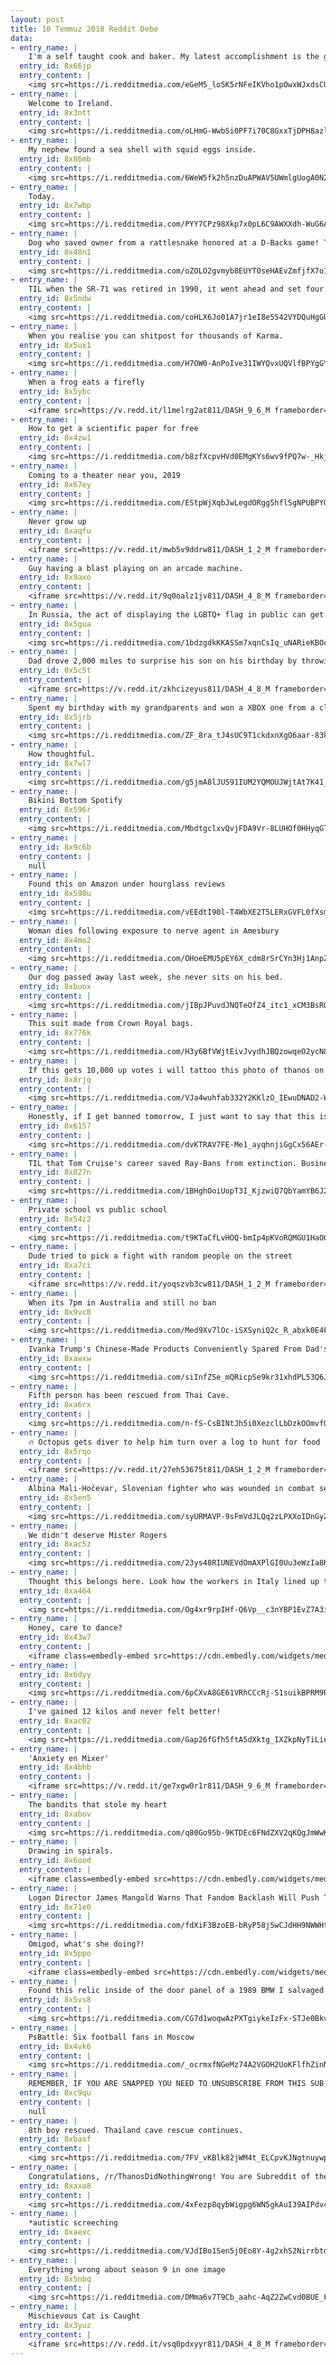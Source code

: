 ```yaml
---
layout: post
title: 10 Temmuz 2018 Reddit Debe
data:
- entry_name: |
    I'm a self taught cook and baker. My latest accomplishment is the galaxy donut.
  entry_id: 8x66jp
  entry_content: |
    <img src=https://i.redditmedia.com/eGeM5_lo5K5rNFeIKVho1pOwxWJxdsCUjGK9Dcj6sqE.jpg?s=3b24c30082351113eeddfe18e589fc09 frameborder=0>
- entry_name: |
    Welcome to Ireland.
  entry_id: 8x3ntt
  entry_content: |
    <img src=https://i.redditmedia.com/oLHmG-WwbSi0PF7i70C8GxxTjDPH8azlOClMDZfc_PA.jpg?s=59a7673208a99b20f75b11ec4744fecf frameborder=0>
- entry_name: |
    My nephew found a sea shell with squid eggs inside.
  entry_id: 8x86mb
  entry_content: |
    <img src=https://i.redditmedia.com/6WeW5fk2h5nzDuAPWAV5UWmlgUogA0N2lUfryJrJuFk.jpg?s=6cdd2cba3279f606de5ad0b23b4f271b frameborder=0>
- entry_name: |
    Today.
  entry_id: 8x7wbp
  entry_content: |
    <img src=https://i.redditmedia.com/PYY7CPz98Xkp7x0pL6C9AWXXdh-WuG6A6vsV4GtHpy4.jpg?s=b172d316d753c1b8bbfa47eed3bf30c2 frameborder=0>
- entry_name: |
    Dog who saved owner from a rattlesnake honored at a D-Backs game! Todd is a good boy
  entry_id: 8x48n1
  entry_content: |
    <img src=https://i.redditmedia.com/oZOLO2gvmyb8EUYT0seHAEvZmfjfX7o1hO_iizYUDbo.jpg?s=734c31d2ae8fc4b8a1c97753650e811e frameborder=0>
- entry_name: |
    TIL when the SR-71 was retired in 1990, it went ahead and set four new world speed records on its way to the museum.
  entry_id: 8x5ndw
  entry_content: |
    <img src=https://i.redditmedia.com/coHLX6Jo01A7jr1eI8e5542VYDQuHgGUrKuLK2Kh_-o.jpg?s=9ef2651621ee328f9e34affe96a30c53 frameborder=0>
- entry_name: |
    When you realise you can shitpost for thousands of Karma.
  entry_id: 8x5ux1
  entry_content: |
    <img src=https://i.redditmedia.com/H7OW0-AnPoIve31IWYQvxUQVlfBPYgGYkzJGaxDkBrc.jpg?s=1d9385e675bcce640b70443b93b5168c frameborder=0>
- entry_name: |
    When a frog eats a firefly
  entry_id: 8x5ybc
  entry_content: |
    <iframe src=https://v.redd.it/l1melrg2at811/DASH_9_6_M frameborder=0></iframe>
- entry_name: |
    How to get a scientific paper for free
  entry_id: 8x4zw1
  entry_content: |
    <img src=https://i.redditmedia.com/b8zfXcpvHVd0EMgKYs6wv9fPQ7w-_HkjNTR0cTvpJAo.jpg?s=59ebe94504cb7e053cd17abe90f8b7fb frameborder=0>
- entry_name: |
    Coming to a theater near you, 2019
  entry_id: 8x67ey
  entry_content: |
    <img src=https://i.redditmedia.com/EStpWjXqbJwLegdORgg5hflSgNPUBPYQui0yQsK4h4M.jpg?s=1e588231e432583eec700cc0ea21ee35 frameborder=0>
- entry_name: |
    Never grow up
  entry_id: 8xaqfu
  entry_content: |
    <iframe src=https://v.redd.it/mwb5v9ddrw811/DASH_1_2_M frameborder=0></iframe>
- entry_name: |
    Guy having a blast playing on an arcade machine.
  entry_id: 8x9axo
  entry_content: |
    <iframe src=https://v.redd.it/9q0oalz1jv811/DASH_4_8_M frameborder=0></iframe>
- entry_name: |
    In Russia, the act of displaying the LGBTQ+ flag in public can get you arrested. So six activists from Latin America resorted to creativity: wearing uniforms from their countries' football teams, turning themselves into the flag and walking around Moscow with pride.
  entry_id: 8x5gua
  entry_content: |
    <img src=https://i.redditmedia.com/1bdzgdkKKASSm7xqnCsIq_uNARieKBOcqrMKelIQMok.jpg?s=89f281b9e6afaf9a26756d0ebaa670e2 frameborder=0>
- entry_name: |
    Dad drove 2,000 miles to surprise his son on his birthday by throwing him the first pitch.
  entry_id: 8x5c5t
  entry_content: |
    <iframe src=https://v.redd.it/zkhcizeyus811/DASH_4_8_M frameborder=0></iframe>
- entry_name: |
    Spent my birthday with my grandparents and won a XBOX one from a claw machine. Best $8 dollars spent.
  entry_id: 8x5jrb
  entry_content: |
    <img src=https://i.redditmedia.com/ZF_8ra_tJ4sUC9T1ckdxnXgO6aar-83kT1wa5X1pby0.jpg?s=68c19f3b63a82836e7e97cdf97d1ec71 frameborder=0>
- entry_name: |
    How thoughtful.
  entry_id: 8x7wl7
  entry_content: |
    <img src=https://i.redditmedia.com/g5jmA8lJUS91IUM2YQMOUJWjtAt7K41__liLOn0eZDs.jpg?s=aac3037d5a7795c23468e883c624cd4d frameborder=0>
- entry_name: |
    Bikini Bottom Spotify
  entry_id: 8x596r
  entry_content: |
    <img src=https://i.redditmedia.com/MbdtgclxvQvjFDA9Vr-8LUHOf0HHyqGTaHAnRrruF4w.jpg?s=2b628d96b58c3b1946a61bbaabd84d07 frameborder=0>
- entry_name: |
  entry_id: 8x9c6b
  entry_content: |
    null
- entry_name: |
    Found this on Amazon under hourglass reviews
  entry_id: 8x598u
  entry_content: |
    <img src=https://i.redditmedia.com/vEEdtI90l-T4WbXE2T5LERxGVFL0fXsmKisNsU5PXgw.jpg?s=a5706f9bceec9801a9b303df82349a73 frameborder=0>
- entry_name: |
    Woman dies following exposure to nerve agent in Amesbury
  entry_id: 8x4mo2
  entry_content: |
    <img src=https://i.redditmedia.com/OHoeEMU5pEY6X_cdm8rSrCYn3Hj1AnpZvGOBCjlDb50.jpg?s=d058852aeacf776a85ded7e6af9a908e frameborder=0>
- entry_name: |
    Our dog passed away last week, she never sits on his bed.
  entry_id: 8xbuox
  entry_content: |
    <img src=https://i.redditmedia.com/jIBpJPuvdJNQTeOfZ4_itc1_xCM3BsROMHTp_aXgFog.jpg?s=f4467fa1ed13b0fca0b369865475dbcd frameborder=0>
- entry_name: |
    This suit made from Crown Royal bags.
  entry_id: 8x776k
  entry_content: |
    <img src=https://i.redditmedia.com/H3y6BfVWjtEivJvydhJBQzowqeO2ycN87indkqOk-Us.jpg?s=6dc470bf486616ad80753dc797c54125 frameborder=0>
- entry_name: |
    If this gets 10,000 up votes i will tattoo this photo of thanos on my chest
  entry_id: 8x8rjq
  entry_content: |
    <img src=https://i.redditmedia.com/VJa4wuhfab332Y2KKlzO_IEwuDNAD2-Wclc7HUBNpU8.jpg?s=7bd7fabeccc47c7ab769a18e4dabc731 frameborder=0>
- entry_name: |
    Honestly, if I get banned tomorrow, I just want to say that this is the best community I've ever attended and I love you guys! <3
  entry_id: 8x6157
  entry_content: |
    <img src=https://i.redditmedia.com/dvKTRAV7FE-Me1_ayqhnjiGgCx56AEr-1FQJ6Onk-cA.jpg?s=e19a3d2464b6c6d72c156426b2d60d5a frameborder=0>
- entry_name: |
    TIL that Tom Cruise's career saved Ray-Bans from extinction. Business was tanking in the 70s, so Ray-Ban signed a product placement deal for 60 films. Risky Business, Top Gun, and Rain Man all had Cruise wearing Wayfarers and Aviators, and sales went through the roof.
  entry_id: 8x827n
  entry_content: |
    <img src=https://i.redditmedia.com/1BHghOoiUopT3I_KjzwiQ7QbYamYB6J2pTsmAwDcIfI.jpg?s=6e5c6ab448e01f036a7a274fa452335c frameborder=0>
- entry_name: |
    Private school vs public school
  entry_id: 8x54z2
  entry_content: |
    <img src=https://i.redditmedia.com/t9KTaCfLvHOQ-bmIp4pKVoRQMGU1HaO0yevfKSQsYdc.png?s=9341bc410fa381e673b62ee8e954fb35 frameborder=0>
- entry_name: |
    Dude tried to pick a fight with random people on the street
  entry_id: 8xa7ci
  entry_content: |
    <iframe src=https://v.redd.it/yoqszvb3cw811/DASH_1_2_M frameborder=0></iframe>
- entry_name: |
    When its 7pm in Australia and still no ban
  entry_id: 8x9vc8
  entry_content: |
    <img src=https://i.redditmedia.com/Med9Xv7lOc-iSXSyniQ2c_R_abxk0E4FulQUB5H5JJU.png?s=8813394e55b48d4c2f7b3c648b6dbbb2 frameborder=0>
- entry_name: |
    Ivanka Trump's Chinese-Made Products Conveniently Spared From Dad's Tariffs
  entry_id: 8xawxw
  entry_content: |
    <img src=https://i.redditmedia.com/siInfZSe_mQRicpSe9kr31xhdPL53Q6JSaG2yma2m8c.jpg?s=6a0ef67327184a4b9b0cf017b2b09ae8 frameborder=0>
- entry_name: |
    Fifth person has been rescued from Thai Cave.
  entry_id: 8xa6rx
  entry_content: |
    <img src=https://i.redditmedia.com/n-fS-CsBINtJh5i0XezclLbDzkOOmvfQV3tzkkAP8wo.jpg?s=1f881f48f3244baab7833ae505398357 frameborder=0>
- entry_name: |
    🔥 Octopus gets diver to help him turn over a log to hunt for food
  entry_id: 8x5rqo
  entry_content: |
    <iframe src=https://v.redd.it/27eh53675t811/DASH_1_2_M frameborder=0></iframe>
- entry_name: |
    Albina Mali-Hočevar, Slovenian fighter who was wounded in combat several times in WWII, c.1945
  entry_id: 8x5en5
  entry_content: |
    <img src=https://i.redditmedia.com/syURMAVP-9sFmVdJLQq2zLPXXoIDnGyZgs5aeLDUD3E.jpg?s=4ecb83943002d2bf693e4879f3eeeddf frameborder=0>
- entry_name: |
    We didn't deserve Mister Rogers
  entry_id: 8xac5z
  entry_content: |
    <img src=https://i.redditmedia.com/23ys48RIUNEVdOmAXPlGI0Uu3eWzIa8K4P98z9Rnqn8.jpg?s=05ddaf1b329622fcea6f5b9daf69d90e frameborder=0>
- entry_name: |
    Thought this belongs here. Look how the workers in Italy lined up their helmets during a protest.
  entry_id: 8xa464
  entry_content: |
    <img src=https://i.redditmedia.com/Og4xr9rpIHf-Q6Vp__c3nYBP1EvZ7A3iDOFbY9hTenk.jpg?s=884c38658db3c18af2bc2e4cacc8b012 frameborder=0>
- entry_name: |
    Honey, care to dance?
  entry_id: 8x43w7
  entry_content: |
    <iframe class=embedly-embed src=https://cdn.embedly.com/widgets/media.html?src=https%3A%2F%2Fgfycat.com%2Fifr%2FSorrowfulAcclaimedAzurevasesponge&url=https%3A%2F%2Fgfycat.com%2FSorrowfulAcclaimedAzurevasesponge&image=https%3A%2F%2Fthumbs.gfycat.com%2FSorrowfulAcclaimedAzurevasesponge-size_restricted.gif&key=522baf40bd3911e08d854040d3dc5c07&type=text%2Fhtml&schema=gfycat width=600 height=338 scrolling=no frameborder=0 allow=autoplay; fullscreen allowfullscreen></iframe>
- entry_name: |
  entry_id: 8x6dyy
  entry_content: |
    <img src=https://i.redditmedia.com/6pCXvA8GE61VRhCCcRj-S1suikBPRM9PuBxLGk-3S2o.jpg?s=ef3861910a3a2d5d8e5555fc618e327d frameborder=0>
- entry_name: |
    I've gained 12 kilos and never felt better!
  entry_id: 8xac02
  entry_content: |
    <img src=https://i.redditmedia.com/Gap26fGfh5ftA5dXktg_IXZkpNyTiLie1sPbOaiN1gg.png?s=4b0a014acaf5c8a40881842df9ccaa96 frameborder=0>
- entry_name: |
    'Anxiety en Mixer'
  entry_id: 8x4bhb
  entry_content: |
    <iframe src=https://v.redd.it/ge7xgw0r1r811/DASH_9_6_M frameborder=0></iframe>
- entry_name: |
    The bandits that stole my heart
  entry_id: 8xabov
  entry_content: |
    <img src=https://i.redditmedia.com/q80Go95b-9KTDEc6FNdZXV2qKQgJmWwKoB1g2_7x_Kc.jpg?s=27105bbf3b875d36011d4ca5f08f58d5 frameborder=0>
- entry_name: |
    Drawing in spirals.
  entry_id: 8x6ood
  entry_content: |
    <iframe class=embedly-embed src=https://cdn.embedly.com/widgets/media.html?src=https%3A%2F%2Fgfycat.com%2Fifr%2FDearMildGrackle&url=https%3A%2F%2Fgfycat.com%2FDearMildGrackle&image=https%3A%2F%2Fthumbs.gfycat.com%2FDearMildGrackle-size_restricted.gif&key=522baf40bd3911e08d854040d3dc5c07&type=text%2Fhtml&schema=gfycat width=296 height=480 scrolling=no frameborder=0 allow=autoplay; fullscreen allowfullscreen></iframe>
- entry_name: |
    Logan Director James Mangold Warns That Fandom Backlash Will Push Talent Out of Genre Films
  entry_id: 8x71e0
  entry_content: |
    <img src=https://i.redditmedia.com/fdXiF3BzoEB-bRyP58j5wCJdHH9NWWHtHdp0iiEzzUk.jpg?s=8927b099f79e2fab1bde47889bc925ef frameborder=0>
- entry_name: |
    Omigod, what's she doing?!
  entry_id: 8x5ppo
  entry_content: |
    <iframe class=embedly-embed src=https://cdn.embedly.com/widgets/media.html?src=https%3A%2F%2Fgfycat.com%2Fifr%2FAlarmedScarceBunny&url=https%3A%2F%2Fgfycat.com%2FAlarmedScarceBunny&image=https%3A%2F%2Fthumbs.gfycat.com%2FAlarmedScarceBunny-size_restricted.gif&key=522baf40bd3911e08d854040d3dc5c07&type=text%2Fhtml&schema=gfycat width=600 height=750 scrolling=no frameborder=0 allow=autoplay; fullscreen allowfullscreen></iframe>
- entry_name: |
    Found this relic inside of the door panel of a 1989 BMW I salvaged from a junk yard for parts... I won today!
  entry_id: 8x5vs8
  entry_content: |
    <img src=https://i.redditmedia.com/CG7d1woqwAzPXTgiykeIzFx-STJe0BkvLeTOsAAA-Tc.jpg?s=037c8ff943b9ce62dc7285b887091055 frameborder=0>
- entry_name: |
    PsBattle: Six football fans in Moscow
  entry_id: 8x4vk6
  entry_content: |
    <img src=https://i.redditmedia.com/_ocrmxfNGeMz74A2VGOH2UoKFlfhZinN4TFOWiPpO4k.jpg?s=8012c02756514295a16bf897a98dd472 frameborder=0>
- entry_name: |
    REMEMBER, IF YOU ARE SNAPPED YOU NEED TO UNSUBSCRIBE FROM THIS SUB, AND SUBSCRIBE TO R/INTHESOULSTONE
  entry_id: 8xc9qu
  entry_content: |
    null
- entry_name: |
    8th boy rescued. Thailand cave rescue continues.
  entry_id: 8xbasf
  entry_content: |
    <img src=https://i.redditmedia.com/7FV_vKBlk82jWM4t_ELCpvKJNgtnuywpIQ5Nxq3PBaE.jpg?s=224a2ac3873cbbdd3ae2cc08b778fc23 frameborder=0>
- entry_name: |
    Congratulations, /r/ThanosDidNothingWrong! You are Subreddit of the Day!
  entry_id: 8xaxa8
  entry_content: |
    <img src=https://i.redditmedia.com/4xFezp8qybWigpg6WN5gkAuI39AIPdv4jdHijFU4_ns.jpg?s=8598544207619a3020f808583e28b4c4 frameborder=0>
- entry_name: |
    *autistic screeching
  entry_id: 8xaexc
  entry_content: |
    <img src=https://i.redditmedia.com/VJdIBo1Sen5j0Eo8Y-4g2xhS2NirrbtdB8rCqHqlzuQ.jpg?s=4b66b8187edcd4f0dc0e50a6db125c25 frameborder=0>
- entry_name: |
    Everything wrong about season 9 in one image
  entry_id: 8x5nbq
  entry_content: |
    <img src=https://i.redditmedia.com/DMma6v7T9Cb_aahc-AqZ2ZwCvd0BUE_FCpZmP7I5I_4.png?s=ca9da0b5f0cfc04df8caea1b4ca8d511 frameborder=0>
- entry_name: |
    Mischievous Cat is Caught
  entry_id: 8x3yuz
  entry_content: |
    <iframe src=https://v.redd.it/vsq0pdxyyr811/DASH_4_8_M frameborder=0></iframe>
---
```

